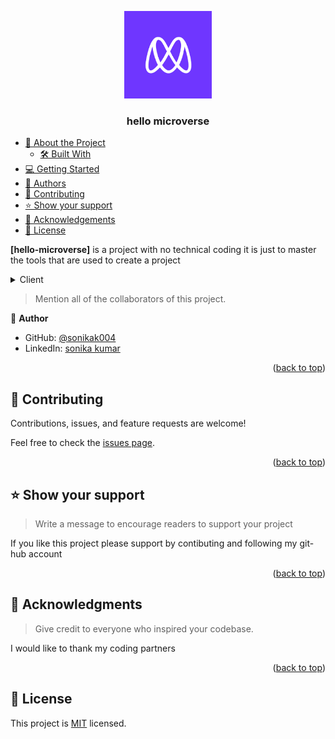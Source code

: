 <a name="readme-top"></a>


<div align="center">

 <img src="images.png" alt="logo" width="140"  height="auto" />
  <br/>

  <h3><b>hello microverse</b></h3>

</div>


- [📖 About the Project](#about-project)
  - [🛠 Built With](#built-with)
- [💻 Getting Started](#getting-started)
- [👥 Authors](#authors)
- [🤝 Contributing](#contributing)
- [⭐️ Show your support](#support)
- [🙏 Acknowledgements](#acknowledgements)
- [📝 License](#license)


<a name="about-project"></a>



**[hello-microverse]** is a project with no technical coding it is just to master the tools that are used to create a project

 <a name="built-with"></a>

<a name="tech-stack"></a>


<details>
  <summary>Client</summary>
  <ul>
    <li><a>HTML</a></li>
    <li><a>CSS</a></li>
  </ul>
</details>


<a name="authors"></a>

> Mention all of the collaborators of this project.

👤 **Author**

- GitHub: [@sonikak004](https://github.com/Sonikak004/)
- LinkedIn: [sonika kumar](https://www.linkedin.com/in/sonika-kumar-311826206)



<p align="right">(<a href="#readme-top">back to top</a>)</p>




 <a name="contributing"></a>

## 🤝 Contributing <a name="contributing"></a>


Contributions, issues, and feature requests are welcome!

Feel free to check the [issues page](../../issues/).

<p align="right">(<a href="#readme-top">back to top</a>)</p>



## ⭐️ Show your support <a name="support"></a>

> Write a message to encourage readers to support your project

If you like this project please support by contibuting and following my git-hub account

<p align="right">(<a href="#readme-top">back to top</a>)</p>



## 🙏 Acknowledgments <a name="acknowledgements"></a>

> Give credit to everyone who inspired your codebase.

I would like to thank my coding partners

<p align="right">(<a href="#readme-top">back to top</a>)</p>



## 📝 License <a name="license"></a>

This project is [MIT](./LICENSE) licensed.

